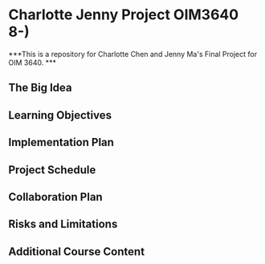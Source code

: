 # Charlotte Jenny Project OIM3640 8-)
***This is a repository for Charlotte Chen and Jenny Ma's Final Project for OIM 3640. ***

## The Big Idea

## Learning Objectives

## Implementation Plan

## Project Schedule

## Collaboration Plan

## Risks and Limitations

## Additional Course Content